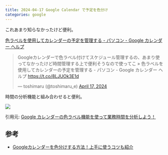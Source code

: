 ```yaml
---
title: 2024-04-17 Google Calendar で予定を色分け
categories: google
---
```


これあまり知らなかったけど便利。

[色ラベルを使用してカレンダーの予定を管理する - パソコン - Google カレンダー ヘルプ](https://support.google.com/calendar/answer/12377581?hl=ja)

<blockquote class="twitter-tweet"><p lang="ja" dir="ltr">Googleカレンダーで色ラベル付けてスケジュール管理するの、あまり使ってなかったけど時間管理する上で便利そうなので使ってこ » 色ラベルを使用してカレンダーの予定を管理する - パソコン - Google カレンダー ヘルプ <a href="https://t.co/8LJUOk3E1d">https://t.co/8LJUOk3E1d</a></p>&mdash; toshimaru (@toshimaru_e) <a href="https://twitter.com/toshimaru_e/status/1780535703103008860?ref_src=twsrc%5Etfw">April 17, 2024</a></blockquote> <script async src="https://platform.twitter.com/widgets.js" charset="utf-8"></script>

時間の分析機能と組み合わせると便利。

![](https://rakumo.com/wp-content/uploads/2023/11/label_img12.png)

引用元: [Google カレンダーの色ラベル機能を使って業務時間を分析しよう！](https://rakumo.com/gsuite/gws-hint/google-calendar/calendar-label/)

## 参考

- [Googleカレンダーを色分けする方法！上手に使うコツも紹介](https://www.notta.ai/blog/google-calendar-color-labels)

